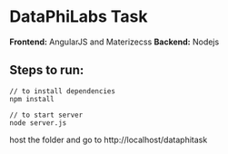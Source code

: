 # DataPhiLabs Task

**Frontend:** AngularJS and Materizecss
**Backend:** Nodejs

## Steps to run:

```
// to install dependencies
npm install

// to start server
node server.js
```
host the folder and go to http://localhost/dataphitask